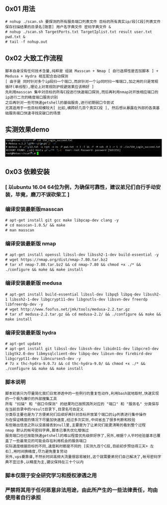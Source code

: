 
## 0x01 用法
```
# nohup ./scan.sh 要探测的所有服务端口列表文件 目标的所有真实ip/段[C段]列表文件 保存扫描结果的目录名[随意] 用户名字典文件 密码字典文件 &
# nohup ./scan.sh TargetPorts.txt TargetIplist.txt result user.txt pwd.txt &
# tail -f nohup.out
```

## 0x02 大致工作流程
```
脚本自身没有任何技术含量,纯粹是 组装 Masscan + Nmap [ 自行选择性是否加脚本 ] + Medusa + Hydra 相互配合自动探测 
[ 由于是 同时针对多个ip段扫一个端口,而非针对一个ip同时扫一堆端口,加之用的只是常规循环(单线程),理论上对常规防护规避效果应该稍好 ]
先利用masscan 集中对目标的所有C段进行快速端口探测,而后再利用nmap对开放相应端口的ip进行二次的精度端口服务识别
之后再针对一些可快速getshell的基础服务,进行初期弱口令尝试
尤其适用于一些目标规模较大[ 比如,横跨好几百个真实C段 ], 然后想从暴露在外部的各类基础服务端口快速寻找突破口的场景
```

## 实测效果demo
![demo](demo.png)

## 0x03 依赖安装 
### [ 以ubuntu 16.04 64位为例，为确保可靠性，建议弟兄们自行手动安装，毕竟，磨刀不误砍柴工 ]

### 编译安装最新版masscan
```
# apt-get install git gcc make libpcap-dev clang -y
# cd masscan-1.0.5/ && make
# man masscan
```

### 编译安装最新版 nmap
```
# apt-get install openssl libssl-dev libssh2-1-dev build-essential -y
# wget https://nmap.org/dist/nmap-7.80.tar.bz2
# tar xf nmap-7.80.tar.bz2 && cd nmap-7.80 && chmod +x ./* && ./configure && make && make install
```

### 编译安装最新版 medusa
```
# apt-get install build-essential libssl-dev libpq5 libpq-dev libssh2-1 libssh2-1-dev libgcrypt11-dev libgnutls-dev libsvn-dev freerdp libfreerdp-dev -y
# wget http://www.foofus.net/jmk/tools/medusa-2.2.tar.gz
# tar xf medusa-2.2.tar.gz && cd medusa-2.2/ && ./configure && make && make install
```

### 编译安装最新版 hydra
```
# apt-get update
# apt-get install git libssl-dev libssh-dev libidn11-dev libpcre3-dev libgtk2.0-dev libmysqlclient-dev libpq-dev libsvn-dev firebird-dev libgcrypt11-dev libncurses5-dev -y
# 7z x thc-hydra-9.0.7z && cd thc-hydra-9.0/ && chmod +x ./* && ./configure && make && make install
```

### 脚本说明
```
脚本初衷只为尽量简化我们日常渗透中的一些例行的重复性动作,利用bash就地取材,快速实现的一个极为廉价的外部搜集工具
所有 "扫描" 和 "弱口令探测" 的结果均已按照其所对应的 "端口" 和 "服务名" 分类保存在当前目录中的result目录下,目录名可自定义
分类存主要也是为了方便弟兄们后续好再针对目标开放某个端口的ip列表进行集中操作
为在保证精度的情况下尽量加快速度,经过多次实测,中间省去了很多判断和校验
有些输出信息之所以没直接丢到null里,主要是为了让弟兄们能更清晰的看到整个过程
nmap 默认的帐号密码字典,脚本已事先优化增强过
服务端口也已按能快速getshell的难以程度优先级排好序了,另外,根据个人平时经验基本已覆盖了一些最常见的可能会存在利用机会的服务端口
实际速度根据目标的不同,速度耗时都是不同的 [实测九百个C段,目前初步预估得三天+ 左右],用时间换精度,尽力避免重复劳动
另外,vps要靠谱,不然长时间高频大流量很容易被封,这个就需要弟兄们自己解决了,帐号密码字典不宜过多,以精度为主,建议保持在三十个以内
```


### 脚本仅限于安全研究学习和授权渗透之用
### 严禁将其用于任何恶意非法用途，由此所产生的一些法律责任，均由使用者自行承担
